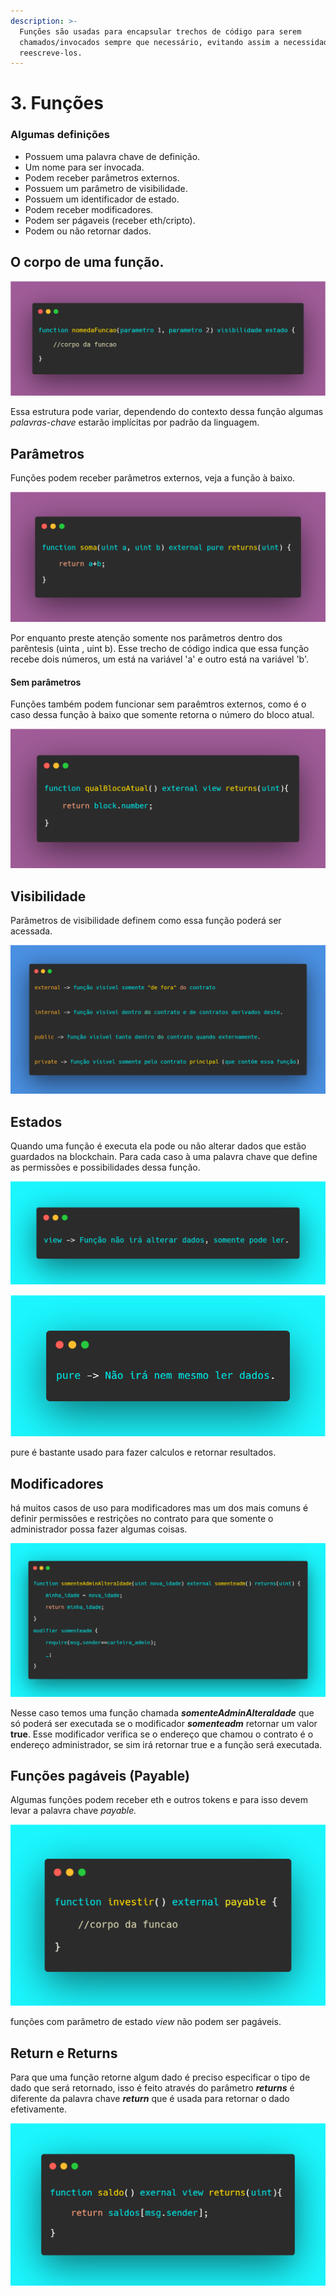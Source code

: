 ```yaml
---
description: >-
  Funções são usadas para encapsular trechos de código para serem
  chamados/invocados sempre que necessário, evitando assim a necessidade de
  reescreve-los.
---
```


# 3. Funções

### Algumas definições

* Possuem uma palavra chave de definição.
* Um nome para ser invocada.
* Podem receber parâmetros externos.
* Possuem um parâmetro de visibilidade.
* Possuem um identificador de estado.
* Podem receber modificadores.
* Podem ser págaveis (receber eth/cripto).
* Podem ou não retornar dados.

## O corpo de uma função.

![](<../.gitbook/assets/image (67).png>)

Essa estrutura pode variar, dependendo do contexto dessa função algumas _palavras-chave_ estarão implícitas por padrão da linguagem.

## Parâmetros

Funções podem receber parâmetros externos, veja a função à baixo.

![](<../.gitbook/assets/image (33).png>)

Por enquanto preste atenção somente nos parâmetros dentro dos parêntesis (uinta , uint b). Esse trecho de código indica que essa função recebe dois números, um está na variável 'a' e outro está na variável 'b'.&#x20;

#### Sem parâmetros

Funções também podem funcionar sem paraêmtros externos, como é o caso dessa função à baixo que somente retorna o número do bloco atual.

![](<../.gitbook/assets/image (82).png>)



## Visibilidade

Parâmetros de visibilidade definem como essa função poderá ser acessada.&#x20;

![](<../.gitbook/assets/image (116).png>)



## Estados

Quando uma função é executa ela pode ou não alterar dados que estão guardados na blockchain. Para cada caso à uma palavra chave que define as permissões e possibilidades dessa função.

![](<../.gitbook/assets/image (71).png>)

![](<../.gitbook/assets/image (80).png>)

pure é bastante usado para fazer calculos e retornar resultados.

## Modificadores

há muitos casos de uso para modificadores mas um dos mais comuns é definir permissões e restrições no contrato para que somente o administrador possa fazer algumas coisas.

![](<../.gitbook/assets/image (115).png>)

Nesse caso temos uma função chamada _**somenteAdminAlteraIdade**_ que só poderá ser executada se o modificador _**somenteadm**_ retornar um valor **true**. Esse modificador verifica se o endereço que chamou o contrato é o endereço administrador, se sim irá retornar true e a função será executada.&#x20;

## Funções pagáveis (Payable)

Algumas funções podem receber eth e outros tokens e para isso devem levar a palavra chave _payable._

![](<../.gitbook/assets/image (44).png>)

funções com parâmetro de estado _view_ não podem ser pagáveis.

## Return e Returns

Para que uma função retorne algum dado é preciso especificar o tipo de dado que será retornado, isso é feito através do parâmetro _**returns**_ é diferente da palavra chave _**return**_ que é usada para retornar o dado efetivamente.

![](<../.gitbook/assets/image (22).png>)
